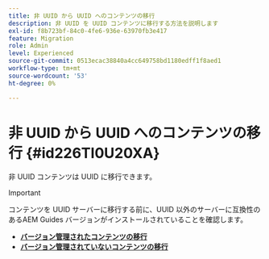 ```yaml
---
title: 非 UUID から UUID へのコンテンツの移行
description: 非 UUID を UUID コンテンツに移行する方法を説明します
exl-id: f8b723bf-84c0-4fe6-936e-63970fb3e417
feature: Migration
role: Admin
level: Experienced
source-git-commit: 0513ecac38840a4cc649758bd1180edff1f8aed1
workflow-type: tm+mt
source-wordcount: '53'
ht-degree: 0%

---
```


# 非 UUID から UUID へのコンテンツの移行 {#id226TI0U20XA}


非 UUID コンテンツは UUID に移行できます。

>[!IMPORTANT]
>
> コンテンツを UUID サーバーに移行する前に、UUID 以外のサーバーに互換性のあるAEM Guides バージョンがインストールされていることを確認します。



* [**バージョン管理されたコンテンツの移行**](./migrate-non-uuid-uuid-with-versions.md)
* [**バージョン管理されていないコンテンツの移行**](./migrate-non-uuid-uuid-without-versions.md)
